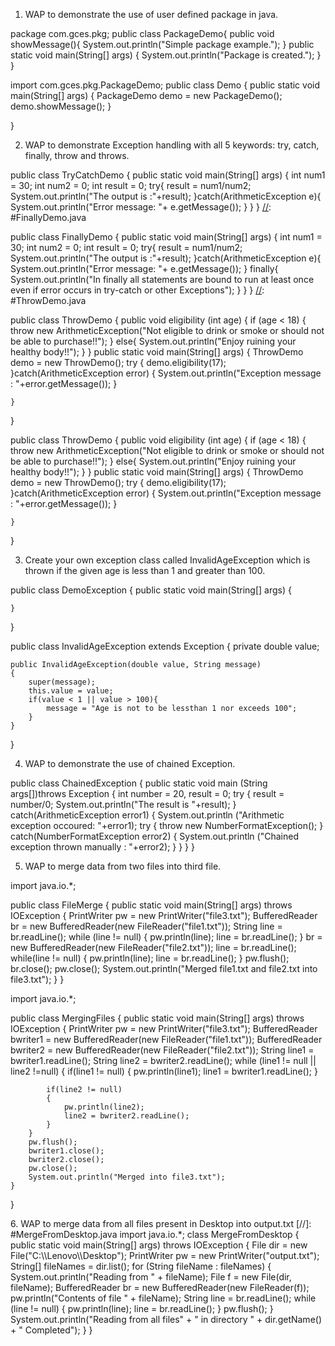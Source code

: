 1. WAP to demonstrate the use of user defined package in java.

[//]: #packageDemo.java
package com.gces.pkg;
public class PackageDemo{
    public void showMessage(){
        System.out.println("Simple package example.");
    }
    public static void main(String[] args) {
        System.out.println("Package is created.");
    }
}

[//]: #demo.java

import com.gces.pkg.PackageDemo;
public class Demo {
    public static void main(String[] args) {
        PackageDemo demo = new PackageDemo();
        demo.showMessage();
    }
    
}

2. WAP to demonstrate Exception handling with all 5 keywords: try, catch, finally, throw and throws.

[//]: #TryCatchDemo.java

public class TryCatchDemo {
    public static void main(String[] args) {
        int num1 = 30;
        int num2 = 0;
        int result = 0;
        try{
            result = num1/num2;
            System.out.println("The output is :"+result);
        }catch(ArithmeticException e){
            System.out.println("Error message: "+ e.getMessage());
        }
    }
}
[//]: #FinallyDemo.java

public class FinallyDemo {
    public static void main(String[] args) {
        int num1 = 30;
        int num2 = 0;
        int result = 0;
        try{
            result = num1/num2;
            System.out.println("The output is :"+result);
        }catch(ArithmeticException e){
            System.out.println("Error message: "+ e.getMessage());
        }
        finally{
            System.out.println("In finally all statements are bound to run at least once even if error occurs in try-catch or other Exceptions");
        }
    }
}
[//]: #ThrowDemo.java

public class ThrowDemo {
    public void eligibility (int age)
	{
		if (age < 18) {
			throw new ArithmeticException("Not eligible to drink or smoke or should not be able to purchase!!");
		}
        else{
            System.out.println("Enjoy ruining your healthy body!!");
        }
	}
    public static void main(String[] args)
	{
		ThrowDemo demo = new ThrowDemo();
		try {
			demo.eligibility(17);
		}catch(ArithmeticException error) {
			System.out.println("Exception message : "+error.getMessage());
		}

	}
}

[//]: #ThrowsDemo.java

public class ThrowDemo {
    public void eligibility (int age)
	{
		if (age < 18) {
			throw new ArithmeticException("Not eligible to drink or smoke or should not be able to purchase!!");
		}
        else{
            System.out.println("Enjoy ruining your healthy body!!");
        }
	}
    public static void main(String[] args)
	{
		ThrowDemo demo = new ThrowDemo();
		try {
			demo.eligibility(17);
		}catch(ArithmeticException error) {
			System.out.println("Exception message : "+error.getMessage());
		}

	}
}

3. Create your own exception class called InvalidAgeException which is thrown if the given age is less than 1 and greater than 100.

[//]: #DemoException.java

public class DemoException {
    public static void main(String[] args) {
        
    }
    
}

[//]: #InvalidAgeException.java

public class InvalidAgeException extends Exception
{
    private double value;

    public InvalidAgeException(double value, String message)
    {
        super(message);
        this.value = value;
        if(value < 1 || value > 100){
            message = "Age is not to be lessthan 1 nor exceeds 100";
        }
    }
}

4. WAP to demonstrate the use of chained Exception.

[//]: #ChainedException.java

public class ChainedException {
    public static void main (String args[])throws Exception { 
        int number = 20, result = 0;
        try { 
            result = number/0;
            System.out.println("The result is "+result);
        } catch(ArithmeticException error1) { 
            System.out.println ("Arithmetic exception occoured: "+error1);
            try { 
                throw new NumberFormatException();
            } catch(NumberFormatException error2) {
                System.out.println ("Chained exception thrown manually : "+error2);
            }
        }
    }
}

5. WAP to merge data from two files into third file.


 [//]: #FileMerge.java
 
  import java.io.*;
  
public class FileMerge 
{
    public static void main(String[] args) throws IOException 
    {
        PrintWriter pw = new PrintWriter("file3.txt");
        BufferedReader br = new BufferedReader(new FileReader("file1.txt"));
        String line = br.readLine();
        while (line != null)
        {
            pw.println(line);
            line = br.readLine();
        }
        br = new BufferedReader(new FileReader("file2.txt"));
        line = br.readLine();
        while(line != null)
        {
            pw.println(line);
            line = br.readLine();
        }
        pw.flush();
        br.close();
        pw.close();
        System.out.println("Merged file1.txt and file2.txt into file3.txt");
    }
}


[//]: #MergingFiles.java

import java.io.*;
  
public class MergingFiles 
{
    public static void main(String[] args) throws IOException 
    {
        PrintWriter pw = new PrintWriter("file3.txt");
        BufferedReader bwriter1 = new BufferedReader(new FileReader("file1.txt"));
        BufferedReader bwriter2 = new BufferedReader(new FileReader("file2.txt")); 
        String line1 = bwriter1.readLine();
        String line2 = bwriter2.readLine();
        while (line1 != null || line2 !=null)
        {
            if(line1 != null)
            {
                pw.println(line1);
                line1 = bwriter1.readLine();
            }
              
            if(line2 != null)
            {
                pw.println(line2);
                line2 = bwriter2.readLine();
            }
        }
        pw.flush();
        bwriter1.close();
        bwriter2.close();
        pw.close();  
        System.out.println("Merged into file3.txt");
    }
}

<!--files should be creates as file1.txt file2.txt and file3.txt --!>

6. WAP to merge data from all files present in Desktop into output.txt


[//]: #MergeFromDesktop.java 
 
import java.io.*;

class MergeFromDesktop {
 
    public static void main(String[] args) throws IOException
    {
        File dir = new File("C:\\Lenovo\\Desktop");
        PrintWriter pw = new PrintWriter("output.txt");
        String[] fileNames = dir.list();
        for (String fileName : fileNames) {
            System.out.println("Reading from " + fileName);
            File f = new File(dir, fileName);
            BufferedReader br = new BufferedReader(new FileReader(f));
            pw.println("Contents of file " + fileName);
            String line = br.readLine();
            while (line != null) {
                pw.println(line);
                line = br.readLine();
            }
            pw.flush();
        }
        System.out.println("Reading from all files" +
        " in directory " + dir.getName() + " Completed");
    }
} 
<!-- File should be creates as Output.txt -->
